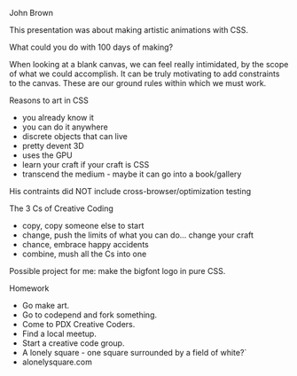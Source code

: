 John Brown

This presentation was about making artistic animations with CSS.

What could you do with 100 days of making?

When looking at a blank canvas, we can feel really intimidated, by the scope of what we could accomplish.
It can be truly motivating to add constraints to the canvas. These are our ground rules within which we must work. 

Reasons to art in CSS
* you already know it
* you can do it anywhere
* discrete objects that can live
* pretty devent 3D
* uses the GPU
* learn your craft if your craft is CSS
* transcend the medium - maybe it can go into a book/gallery 

His contraints did NOT include cross-browser/optimization testing

The 3 Cs of Creative Coding
* copy, copy someone else to start
* change, push the limits of what you can do... change your craft
* chance, embrace happy accidents
* combine, mush all the Cs into one

Possible project for me: make the bigfont logo in pure CSS.

Homework
* Go make art. 
* Go to codepend and fork something.
* Come to PDX Creative Coders.
* Find a local meetup.
* Start a creative code group.
* A lonely square - one square surrounded by a field of white?`
* alonelysquare.com
